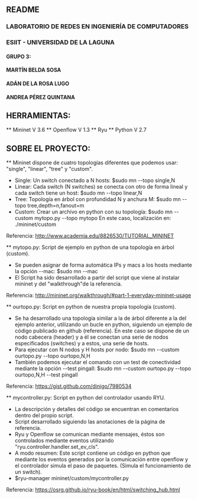 ## README

### LABORATORIO DE REDES EN INGENIERÍA DE COMPUTADORES
### ESIIT - UNIVERSIDAD DE LA LAGUNA

#### GRUPO 3:
#### MARTÍN BELDA SOSA
#### ADÁN DE LA ROSA LUGO
#### ANDREA PÉREZ QUINTANA

## HERRAMIENTAS:

** Mininet V 3.6
** Openflow V 1.3
** Ryu
** Python V 2.7

## SOBRE EL PROYECTO:

** Mininet dispone de cuatro topologías diferentes que podemos usar: "single",
"linear", "tree" y "custom".

  - Single: Un switch conectado a N hosts: $sudo mn --topo single,N
  - Linear: Cada switch (N switches) se conecta con otro de forma lineal y cada
  switch tiene un host: $sudo mn --topo linear,N
  - Tree: Topología en árbol con profundidad N y anchura M:
  $sudo mn --topo tree,depth=n,fanout=m
  - Custom: Crear un archivo en python con su topología:
  $sudo mn --custom mytopo.py --topo mytopo
  En este caso, localización en: ./mininet/custom

Referencia: http://www.academia.edu/8826530/TUTORIAL_MININET

** mytopo.py: Script de ejemplo en python de una topología en árbol (custom).

  - Se pueden asignar de forma automática IPs y macs a los hosts mediante la
  opción --mac: $sudo mn --mac
  - El Script ha sido desarrollado a partir del script que viene al instalar
  mininet y del "walkthrough"de la referencia.

Referencia: http://mininet.org/walkthrough/#part-1-everyday-mininet-usage

** ourtopo.py: Script en python de nuestra propia topología (custom).

  - Se ha desarrollado una topología similar a la de árbol diferente a la del
  ejemplo anterior, utilizando un bucle en python, siguiendo un ejemplo de
  código publicado en github (referencia). En este caso se dispone de un nodo
  cabecera (header) y a él se conectan una serie de nodos especificados
  (switches) y a estos, una serie de hosts.
  - Para ejecutar con N nodos y H hosts por nodo:
  $sudo mn --custom ourtopo.py --topo ourtopo,N,H
  - También podemos ejecutar el comando con un test de conectividad mediante la
  opción --test pingall:
  $sudo mn --custom ourtopo.py --topo ourtopo,N,H --test pingall

Referencia: https://gist.github.com/dinigo/7980534

** mycontroller.py: Script en python del controlador usando RYU.

  - La descripción y detalles del código se encuentran en comentarios dentro del
  propio script.
  - Script desarrollado siguiendo las anotaciones de la página de referencia.
  - Ryu y Openflow se comunican mediante mensajes, éstos son controlados
  mediante eventos utilizando "ryu.controller.handler.set_ev_cls".
  - A modo resumen: Este script contiene un código en python que mediante
  los eventos generados por la comunicación entre openflow y el controlador
  simula el paso de paquetes. (Simula el funcionamiento de un switch).
  - $ryu-manager mininet/custom/mycontroller.py

Referencia: https://osrg.github.io/ryu-book/en/html/switching_hub.html
